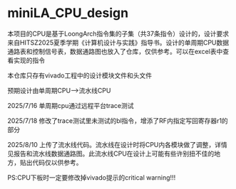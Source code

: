# miniLA_CPU_design
本项目的CPU是基于LoongArch指令集的子集（共37条指令）设计的，设计要求来自HITSZ2025夏季学期《计算机设计与实践》指导书。设计的单周期CPU数据通路表和控制信号表，数据通路图也放入了仓库，仅供参考。可以在excel表中查看实现的指令

本仓库只存有vivado工程中的设计模块文件和头文件

预期设计由单周期CPU-->流水线CPU

2025/7/16 单周期cpu通过远程平台trace测试

2025/7/18 修改了trace测试里未测试的bl指令，增添了RF内指定写回寄存器r1的部分

2025/8/10 上传了流水线代码。流水线在设计时将CPU内各模块做了调整，详情见报告和流水线数据通路图。此流水线CPU在设计上可能有些许别扭不佳的地方，贴出代码仅以供参考。

PS:CPU下板时一定要修改掉vivado提示的critical warning!!!
